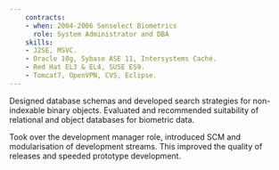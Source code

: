 ```yaml
---
    contracts:
    - when: 2004-2006 Senselect Biometrics
      role: System Administrator and DBA
    skills:
    - J2SE, MSVC.
    - Oracle 10g, Sybase ASE 11, Intersystems Caché.
    - Red Hat EL3 & EL4, SUSE ES9.
    - Tomcat7, OpenVPN, CVS, Eclipse.
---
```

Designed database schemas and developed search strategies for non-indexable binary objects. Evaluated and recommended suitability of relational and object databases for biometric data.

Took over the development manager role, introduced SCM and modularisation of development streams. This improved the quality of releases and speeded prototype development.


